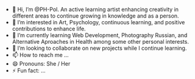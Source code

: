- 👋 Hi, I’m @PH-Pol. An active learning artist enhancing creativity in different areas to continue growing in knowledge and as a person.
- 👀 I’m interested in Art, Psychology, continuous learning, and positive contributions to enhance life.
- 🌱 I’m currently learning Web Development, Photography Russian, and Alternative Aproaches in Health among some other personal interests.
- 💞️ I’m looking to collaborate on new projects while I continue learning.
- 📫 How to reach me ...
- 😄 Pronouns: She / Her
- ⚡ Fun fact: ...

<!---
PH-Pol/PH-Pol is a ✨ special ✨ repository because its `README.md` (this file) appears on your GitHub profile.
You can click the Preview link to take a look at your changes.
--->
